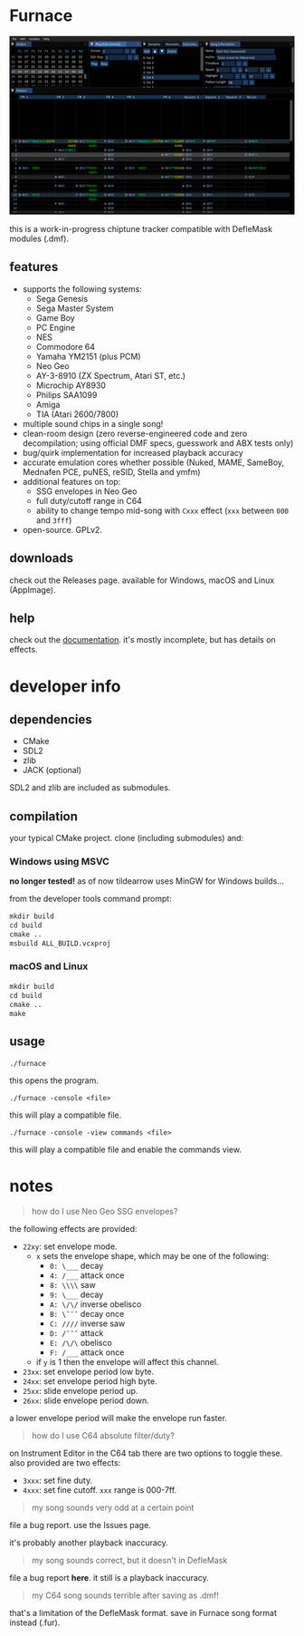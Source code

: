 # Furnace

![screenshot](papers/screenshot.png)

this is a work-in-progress chiptune tracker compatible with DefleMask modules (.dmf).

## features

- supports the following systems:
  - Sega Genesis
  - Sega Master System
  - Game Boy
  - PC Engine
  - NES
  - Commodore 64
  - Yamaha YM2151 (plus PCM)
  - Neo Geo
  - AY-3-8910 (ZX Spectrum, Atari ST, etc.)
  - Microchip AY8930
  - Philips SAA1099
  - Amiga
  - TIA (Atari 2600/7800)
- multiple sound chips in a single song!
- clean-room design (zero reverse-engineered code and zero decompilation; using official DMF specs, guesswork and ABX tests only)
- bug/quirk implementation for increased playback accuracy
- accurate emulation cores whether possible (Nuked, MAME, SameBoy, Mednafen PCE, puNES, reSID, Stella and ymfm)
- additional features on top:
  - SSG envelopes in Neo Geo
  - full duty/cutoff range in C64
  - ability to change tempo mid-song with `Cxxx` effect (`xxx` between `000` and `3fff`)
- open-source. GPLv2.

## downloads

check out the Releases page. available for Windows, macOS and Linux (AppImage).

## help

check out the [documentation](papers/doc/README.md). it's mostly incomplete, but has details on effects.

# developer info

## dependencies

- CMake
- SDL2
- zlib
- JACK (optional)

SDL2 and zlib are included as submodules.

## compilation

your typical CMake project. clone (including submodules) and:

### Windows using MSVC

**no longer tested!** as of now tildearrow uses MinGW for Windows builds...

from the developer tools command prompt:

```
mkdir build
cd build
cmake ..
msbuild ALL_BUILD.vcxproj
```

### macOS and Linux

```
mkdir build
cd build
cmake ..
make
```

## usage

```
./furnace
```

this opens the program.

```
./furnace -console <file>
```

this will play a compatible file.

```
./furnace -console -view commands <file>
```

this will play a compatible file and enable the commands view.

# notes

> how do I use Neo Geo SSG envelopes?

the following effects are provided:

- `22xy`: set envelope mode.
  - `x` sets the envelope shape, which may be one of the following:
    - `0: \___` decay
    - `4: /___` attack once
    - `8: \\\\` saw
    - `9: \___` decay
    - `A: \/\/` inverse obelisco
    - `B: \¯¯¯` decay once
    - `C: ////` inverse saw
    - `D: /¯¯¯` attack
    - `E: /\/\` obelisco
    - `F: /___` attack once
  - if `y` is 1 then the envelope will affect this channel.
- `23xx`: set envelope period low byte.
- `24xx`: set envelope period high byte.
- `25xx`: slide envelope period up.
- `26xx`: slide envelope period down.

a lower envelope period will make the envelope run faster.

> how do I use C64 absolute filter/duty?

on Instrument Editor in the C64 tab there are two options to toggle these.
also provided are two effects:

- `3xxx`: set fine duty.
- `4xxx`: set fine cutoff. `xxx` range is 000-7ff.

> my song sounds very odd at a certain point

file a bug report. use the Issues page.

it's probably another playback inaccuracy.

> my song sounds correct, but it doesn't in DefleMask

file a bug report **here**. it still is a playback inaccuracy.

> my C64 song sounds terrible after saving as .dmf!

that's a limitation of the DefleMask format. save in Furnace song format instead (.fur).
